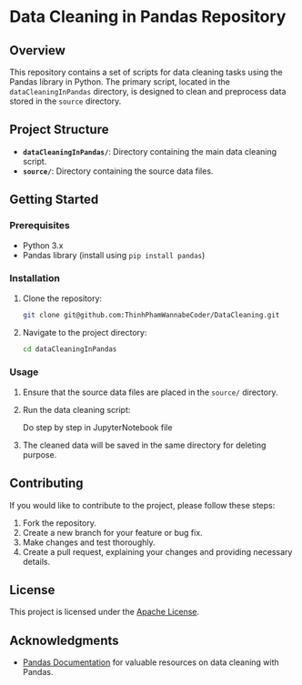 # Data Cleaning in Pandas Repository

## Overview

This repository contains a set of scripts for data cleaning tasks using the Pandas library in Python. The primary script, located in the `dataCleaningInPandas` directory, is designed to clean and preprocess data stored in the `source` directory.

## Project Structure


- **`dataCleaningInPandas/`**: Directory containing the main data cleaning script.
- **`source/`**: Directory containing the source data files.

## Getting Started

### Prerequisites

- Python 3.x
- Pandas library (install using `pip install pandas`)

### Installation

1. Clone the repository:

    ```bash
    git clone git@github.com:ThinhPhamWannabeCoder/DataCleaning.git
    ```

2. Navigate to the project directory:

    ```bash
    cd dataCleaningInPandas
    ```

### Usage

1. Ensure that the source data files are placed in the `source/` directory.

2. Run the data cleaning script:

    Do step by step in JupyterNotebook file

3. The cleaned data will be saved in the same directory for deleting purpose.

## Contributing

If you would like to contribute to the project, please follow these steps:

1. Fork the repository.
2. Create a new branch for your feature or bug fix.
3. Make changes and test thoroughly.
4. Create a pull request, explaining your changes and providing necessary details.

## License

This project is licensed under the [Apache License](LICENSE).

## Acknowledgments

- [Pandas Documentation](https://pandas.pydata.org/pandas-docs/stable/index.html) for valuable resources on data cleaning with Pandas.
